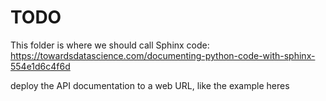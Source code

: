 # TODO

This folder is where we should call Sphinx code:
https://towardsdatascience.com/documenting-python-code-with-sphinx-554e1d6c4f6d

deploy the API documentation to a web URL, like the example heres